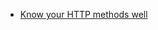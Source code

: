 - [Know your HTTP methods well](https://github.com/for-GET/know-your-http-well/blob/master/headers.md)